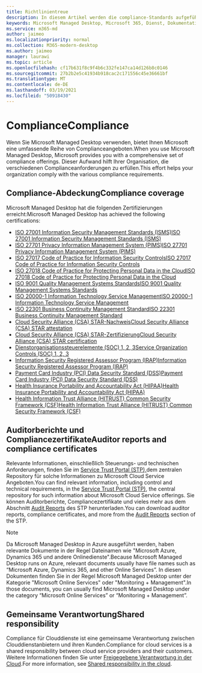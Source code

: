 ```yaml
---
title: Richtlinientreue
description: In diesem Artikel werden die compliance-Standards aufgeführt, die für die Microsoft Managed Desktop.
keywords: Microsoft Managed Desktop, Microsoft 365, Dienst, Dokumentation
ms.service: m365-md
author: jaimeo
ms.localizationpriority: normal
ms.collection: M365-modern-desktop
ms.author: jaimeo
manager: laurawi
ms.topic: article
ms.openlocfilehash: cf17b631f8c9f4b6c332fe147ca14d126b8c0146
ms.sourcegitcommit: 27b2b2e5c41934b918cac2c171556c45e36661bf
ms.translationtype: MT
ms.contentlocale: de-DE
ms.lasthandoff: 03/19/2021
ms.locfileid: "50918430"
---
```

# <a name="compliance"></a><span data-ttu-id="84741-104">Compliance</span><span class="sxs-lookup"><span data-stu-id="84741-104">Compliance</span></span>

<span data-ttu-id="84741-105">Wenn Sie Microsoft Managed Desktop verwenden, bietet Ihnen Microsoft eine umfassende Reihe von Complianceangeboten.</span><span class="sxs-lookup"><span data-stu-id="84741-105">When you use Microsoft Managed Desktop, Microsoft provides you with a comprehensive set of compliance offerings.</span></span> <span data-ttu-id="84741-106">Dieser Aufwand hilft Ihrer Organisation, die verschiedenen Complianceanforderungen zu erfüllen.</span><span class="sxs-lookup"><span data-stu-id="84741-106">This effort helps your organization comply with the various compliance requirements.</span></span>

## <a name="compliance-coverage"></a><span data-ttu-id="84741-107">Compliance-Abdeckung</span><span class="sxs-lookup"><span data-stu-id="84741-107">Compliance coverage</span></span>

<span data-ttu-id="84741-108">Microsoft Managed Desktop hat die folgenden Zertifizierungen erreicht:</span><span class="sxs-lookup"><span data-stu-id="84741-108">Microsoft Managed Desktop has achieved the following certifications:</span></span>

- [<span data-ttu-id="84741-109">ISO 27001 Information Security Management Standards (ISMS)</span><span class="sxs-lookup"><span data-stu-id="84741-109">ISO 27001 Information Security Management Standards (ISMS)</span></span>](/compliance/regulatory/offering-ISO-27001)
- [<span data-ttu-id="84741-110">ISO 27701 Privacy Information Management System (PIMS)</span><span class="sxs-lookup"><span data-stu-id="84741-110">ISO 27701 Privacy Information Management System (PIMS)</span></span>](/compliance/regulatory/offering-iso-27701)
- [<span data-ttu-id="84741-111">ISO 27017 Code of Practice for Information Security Controls</span><span class="sxs-lookup"><span data-stu-id="84741-111">ISO 27017 Code of Practice for Information Security Controls</span></span>](/compliance/regulatory/offering-ISO-27017)
- [<span data-ttu-id="84741-112">ISO 27018 Code of Practice for Protecting Personal Data in the Cloud</span><span class="sxs-lookup"><span data-stu-id="84741-112">ISO 27018 Code of Practice for Protecting Personal Data in the Cloud</span></span>](/compliance/regulatory/offering-ISO-27018)
- [<span data-ttu-id="84741-113">ISO 9001 Quality Management Systems Standards</span><span class="sxs-lookup"><span data-stu-id="84741-113">ISO 9001 Quality Management Systems Standards</span></span>](/compliance/regulatory/offering-ISO-9001)
- [<span data-ttu-id="84741-114">ISO 20000-1 Information Technology Service Management</span><span class="sxs-lookup"><span data-stu-id="84741-114">ISO 20000-1 Information Technology Service Management</span></span>](/compliance/regulatory/offering-ISO-20000-1-2011)
- [<span data-ttu-id="84741-115">ISO 22301 Business Continuity Management Standard</span><span class="sxs-lookup"><span data-stu-id="84741-115">ISO 22301 Business Continuity Management Standard</span></span>](/compliance/regulatory/offering-ISO-22301)
- [<span data-ttu-id="84741-116">Cloud Security Alliance (CSA) STAR-Nachweis</span><span class="sxs-lookup"><span data-stu-id="84741-116">Cloud Security Alliance (CSA) STAR attestation</span></span>](/compliance/regulatory/offering-CSA-STAR-Attestation)
- [<span data-ttu-id="84741-117">Cloud Security Alliance (CSA) STAR-Zertifizierung</span><span class="sxs-lookup"><span data-stu-id="84741-117">Cloud Security Alliance (CSA) STAR certification</span></span>](/compliance/regulatory/offering-CSA-Star-Certification)
- [<span data-ttu-id="84741-118">Dienstorganisationssteuerelemente (SOC) 1, 2, 3</span><span class="sxs-lookup"><span data-stu-id="84741-118">Service Organization Controls (SOC) 1, 2, 3</span></span>](/compliance/regulatory/offering-SOC)
- [<span data-ttu-id="84741-119">Information Security Registered Assessor Program (IRAP)</span><span class="sxs-lookup"><span data-stu-id="84741-119">Information Security Registered Assessor Program (IRAP)</span></span>](/compliance/regulatory/offering-ccsl-irap-australia)
- [<span data-ttu-id="84741-120">Payment Card Industry (PCI) Data Security Standard (DSS)</span><span class="sxs-lookup"><span data-stu-id="84741-120">Payment Card Industry (PCI) Data Security Standard (DSS)</span></span>](/compliance/regulatory/offering-PCI-DSS)
- [<span data-ttu-id="84741-121">Health Insurance Portability and Accountability Act (HIPAA)</span><span class="sxs-lookup"><span data-stu-id="84741-121">Health Insurance Portability and Accountability Act (HIPAA)</span></span>](/compliance/regulatory/offering-hipaa-hitech)
- [<span data-ttu-id="84741-122">Health Information Trust Alliance (HITRUST) Common Security Framework (CSF)</span><span class="sxs-lookup"><span data-stu-id="84741-122">Health Information Trust Alliance (HITRUST) Common Security Framework (CSF)</span></span>](/compliance/regulatory/offering-hitrust)


## <a name="auditor-reports-and-compliance-certificates"></a><span data-ttu-id="84741-123">Auditorberichte und Compliancezertifikate</span><span class="sxs-lookup"><span data-stu-id="84741-123">Auditor reports and compliance certificates</span></span>

<span data-ttu-id="84741-124">Relevante Informationen, einschließlich Steuerungs- und technischen Anforderungen, finden Sie im [Service Trust Portal (STP),](https://servicetrust.microsoft.com/)dem zentralen Repository für solche Informationen zu Microsoft Cloud Service Angeboten.</span><span class="sxs-lookup"><span data-stu-id="84741-124">You can find relevant information, including control and technical requirements, in the [Service Trust Portal (STP)](https://servicetrust.microsoft.com/), the central repository for such information about Microsoft Cloud Service offerings.</span></span> <span data-ttu-id="84741-125">Sie können Auditorberichte, Compliancezertifikate und vieles mehr aus dem Abschnitt [Audit Reports](https://servicetrust.microsoft.com/ViewPage/MSComplianceGuide) des STP herunterladen.</span><span class="sxs-lookup"><span data-stu-id="84741-125">You can download auditor reports, compliance certificates, and more from the [Audit Reports](https://servicetrust.microsoft.com/ViewPage/MSComplianceGuide) section of the STP.</span></span>

> [!NOTE]
> <span data-ttu-id="84741-126">Da Microsoft Managed Desktop in Azure ausgeführt werden, haben relevante Dokumente in der Regel Dateinamen wie "Microsoft Azure, Dynamics 365 und andere Onlinedienste".</span><span class="sxs-lookup"><span data-stu-id="84741-126">Because Microsoft Managed Desktop runs on Azure, relevant documents usually have file names such as “Microsoft Azure, Dynamics 365, and other Online Services”.</span></span> <span data-ttu-id="84741-127">In diesen Dokumenten finden Sie in der Regel Microsoft Managed Desktop unter der Kategorie "Microsoft Online Services" oder "Monitoring + Management".</span><span class="sxs-lookup"><span data-stu-id="84741-127">In those documents, you can usually find Microsoft Managed Desktop under the category “Microsoft Online Services” or “Monitoring + Management”.</span></span>

## <a name="shared-responsibility"></a><span data-ttu-id="84741-128">Gemeinsame Verantwortung</span><span class="sxs-lookup"><span data-stu-id="84741-128">Shared responsibility</span></span>

<span data-ttu-id="84741-129">Compliance für Clouddienste ist eine gemeinsame Verantwortung zwischen Clouddienstanbietern und ihren Kunden.</span><span class="sxs-lookup"><span data-stu-id="84741-129">Compliance for cloud services is a shared responsibility between cloud service providers and their customers.</span></span> <span data-ttu-id="84741-130">Weitere Informationen finden Sie unter [Freigegebene Verantwortung in der Cloud](/azure/security/fundamentals/shared-responsibility).</span><span class="sxs-lookup"><span data-stu-id="84741-130">For more information, see [Shared responsibility in the cloud](/azure/security/fundamentals/shared-responsibility).</span></span>